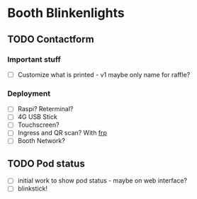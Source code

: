 # Booth Blinkenlights

## TODO Contactform

### Important stuff

* [ ] Customize what is printed - v1 maybe only name for raffle?

### Deployment

* [ ] Raspi? Reterminal?
* [ ] 4G USB Stick
* [ ] Touchscreen?
* [ ] Ingress and QR scan? With [frp](https://github.com/fatedier/frp)
* [ ] Booth Network?

## TODO Pod status

* [ ] initial work to show pod status - maybe on web interface?
* [ ] blinkstick!
